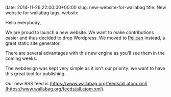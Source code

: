date: 2014-11-26 22:00:00+00:00
slug: new-website-for-wallabag
title: New website for wallabag
tags: website

Hello everybody, 

We are proud to launch a new website. We want to make contributions easier and thus decided to drop Wordpress. We moved to [Pelican](http://blog.getpelican.com/) instead, a great static site generator.

There are several advantages with this new engine as you'll see them in the coming weeks.

The webdesign was kept very simple as it isn't our priority: we want to have this great tool for publishing.

Our new RSS feed is [https://www.wallabag.org/feeds/all.atom.xml](https://www.wallabag.org/feeds/all.atom.xml).